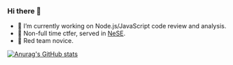 ### Hi there 👋

- 🔭 I’m currently working on Node.js/JavaScript code review and analysis.
- 🚩 Non-full time ctfer, served in [NeSE](https://ctftime.org/team/13575/).
- 🦉 Red team novice.


[![Anurag's GitHub stats](https://github-readme-stats.vercel.app/api?username=lxzmads)](https://github.com/anuraghazra/github-readme-stats)
